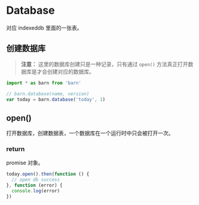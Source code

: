 # Database

对应 indexeddb 里面的一张表。

## 创建数据库

> **注意：** 这里的数据库创建只是一种记录，只有通过 `open()` 方法真正打开数据库是才会创建对应的数据库。

```javascript
import * as barn from 'barn'

// barn.database(name, version)
var today = barn.database('today', 1)
```

## open()

打开数据库，创建数据表，一个数据库在一个运行时中只会被打开一次。

### return

promise 对象。

```javascript
today.open().then(function () {
  // open db success
}, function (error) {
  console.log(error)
})
```